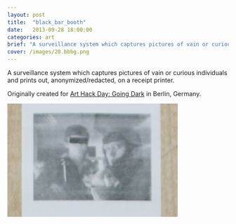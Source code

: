 ```yaml
---
layout: post
title:  "black_bar_booth"
date:   2013-09-28 18:00:00
categories: art
brief: "A surveillance system which captures pictures of vain or curious individuals and prints out, anonymized/redacted, on a receipt printer."
cover: /images/20.bbbg.png
---
```


A surveillance system which captures pictures of vain or curious individuals and prints out, anonymized/redacted, on a receipt printer.

Originally created for [Art Hack Day: Going Dark](http://www.arthackday.net/events/going-dark) in Berlin, Germany.

![example 1](/images/20_bbbg.png)